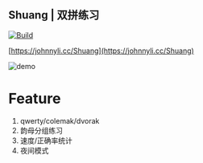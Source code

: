 Shuang | 双拼练习
----

[![Build](https://github.com/er1c-zh/Shuang/actions/workflows/publish.yml/badge.svg?branch=master)](https://github.com/er1c-zh/Shuang/actions/workflows/publish.yml)

[https://johnnyli.cc/Shuang](https://johnnyli.cc/Shuang)

![demo](./demo.gif)


# Feature

1. qwerty/colemak/dvorak
1. 韵母分组练习
1. 速度/正确率统计
1. 夜间模式
